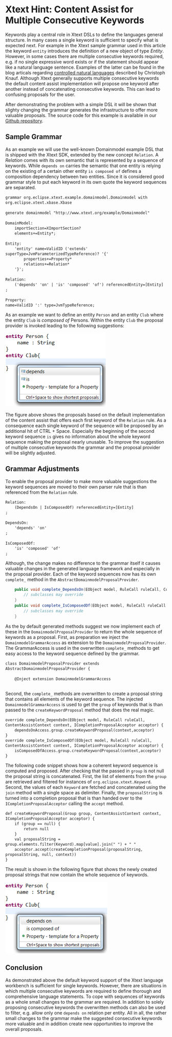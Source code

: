 # Xtext Hint: Content Assist for Multiple Consecutive Keywords

Keywords play a central role in Xtext DSLs to define the languages general structure. In many cases a single keyword is sufficient to specify what is expected next. For example in the Xtext sample grammar used in this article the keyword `entity` introduces the definition of a new object of type *Entity*. However, in some cases there are multiple consecutive keywords required, e.g. if no single expressive word exists or if the statement should appear like a natural language sentence. Examples of the latter can be found in the blog articals regarding [controlled natural languages](https://blogs.itemis.com/en/xtext-and-controlled-natural-languages-for-software-requirements-part-1) described by Christoph Knauf. Although Xtext generally supports multiple consecutive keywords the default content assist implementation will propose one keyword after another instead of concatenating consecutive keywords. This can lead to confusing proposals for the user. 

After demonstrating the problem with a simple DSL it will be shown that slighty changing the grammar generates the infrastructure to offer more valuable proposals. The source code for this example is available in our [Github repository](https://github.com/itemis/itemis-blog/tree/multiple_keywords).

## Sample Grammar
As an example we will use the well-known Domainmodel example DSL that is shipped with the Xtext SDK, extended by the new concept `Relation`. A *Relation* comes with its own semantic that is represented by a sequence of keywords. While `depends on` carries the semantic that one entity is relying on the existing of a certain other entity `is composed of` defines a composition dependency between two entities. Since it is considered good grammar style to put each keyword in its own quote the keyword sequences are separated. 

```
grammar org.eclipse.xtext.example.domainmodel.Domainmodel with org.eclipse.xtext.xbase.Xbase

generate domainmodel "http://www.xtext.org/example/Domainmodel"

DomainModel:
	importSection=XImportSection?
	elements+=Entity*;

Entity:
	'entity' name=ValidID ('extends' superType=JvmParameterizedTypeReference)? '{'
		properties+=Property*
		relations+=Relation*
	'}';

Relation:
	('depends' 'on' | 'is' 'composed' 'of') referencedEntity=[Entity]
;

Property:
name=ValidID ':' type=JvmTypeReference;
```
    
As an example we want to define an entity `Person` and an entity `Club` where the entity `Club` is *composed of* Persons. Within the entity `Club` the proposal provider is invoked leading to the following suggestions:

![Default Proposal Provider](images/ProposalDefault.png)

The figure above shows the proposals based on the default implementation of the content assist that offers each first keyword of the `Relation` rule. As a consequence each single keyword of the sequence will be proposed by an additional hit of CTRL + Space. Especially the beginning of the second keyword sequence `is` gives no information about the whole keyword sequence making the proposal nearly unusable. To improve the suggestion of multiple consecutive keywords the grammar and the proposal provider will be slightly adjusted.

## Grammar Adjustments
To enable the proposal provider to make more valuable suggestions the keyword sequences are moved to their own parser rule that is than referenced from the `Relation` rule. 

```
Relation:
	(DependsOn | IsComposedOf) referencedEntity=[Entity]
;

DependsOn:
	'depends' 'on'
;

IsComposedOf:
	'is' 'composed' 'of'
;
```

Although, the change makes no difference to the grammar itself it causes valuable changes in the generated language framework and especially in the proposal provider. Each of the keyword sequences now has its own `complete_` method in the `AbstractDomainmodelProposalProvider`.

```java
	public void complete_DependsOn(EObject model, RuleCall ruleCall, ContentAssistContext context, ICompletionProposalAcceptor acceptor) {
		// subclasses may override
	}
	public void complete_IsComposedOf(EObject model, RuleCall ruleCall, ContentAssistContext context, ICompletionProposalAcceptor acceptor) {
		// subclasses may override
	}
```

As the by default generated methods suggest we now implement each of these in the `DomainmodelProposalProvider` to return the whole sequence of keywords as a proposal. First, as preparation we inject the `DomainmodelGrammarAccess` as extension to the `DomainmodelProposalProvider`. The GrammarAccess is used in the overwritten `complete_` methods to get easy access to the keyword sequence defined by the grammar.

```xtend
class DomainmodelProposalProvider extends AbstractDomainmodelProposalProvider {

	@Inject extension DomainmodelGrammarAccess
	
```

Second, the `complete_` methods are overwritten to create a proposal string that contains all elements of the keyword sequence. The injected `DomainmodelGrammarAccess` is used to get the `group` of keywords that is than passed to the `createKeywordProposal` method that does the real magic.

```xtend
override complete_DependsOn(EObject model, RuleCall ruleCall, ContentAssistContext context, ICompletionProposalAcceptor acceptor) {
	dependsOnAccess.group.createKeywordProposal(context,acceptor)
}
override complete_IsComposedOf(EObject model, RuleCall ruleCall, ContentAssistContext context, ICompletionProposalAcceptor acceptor) {
	isComposedOfAccess.group.createKeywordProposal(context,acceptor)
}
```

The following code snippet shows how a coherent keyword sequence is computed and proposed. After checking that the passed in `group` is not null the proposal string is concatenated. First, the list of elements from the `group` are retrieved and filtered for instances of `org.eclipse.xtext.Keyword`. Second, the values of each `Keyword` are fetched and concatenated using the `join` method with a single space as delimiter. Finally, the `proposalString` is turned into a completion proposal that is than handed over to the `ICompletionProposalAcceptor` calling the `accept` method.

```xtend
def createKeywordProposal(Group group, ContentAssistContext context, ICompletionProposalAcceptor acceptor) {
	if (group == null) {
		return null
	}
	val proposalString = group.elements.filter(Keyword).map[value].join(" ") + " "
	acceptor.accept(createCompletionProposal(proposalString, proposalString, null, context))
}
```

The result is shown in the following figure that shows the newly created proposal strings that now contain the whole sequence of keywords.

 ![Enhanced Proposal Provider](images/ProposalNew.png)

## Conclusion
As demonstrated above the default keyword support of the Xtext language workbench is sufficient for single keywords. However, there are situations in which multiple consecutive keywords are required to define thorough and comprehensive language statements. To cope with sequences of keywords as a whole small changes to the grammar are required. In addition to solely proposing consecutive keywords the overwritten methods can also be used to filter, e.g. allow only one `depends on` relation per entity. All in all, the rather small changes to the grammar make the suggested consecutive keywords more valuable and in addition create new opportunities to improve the overall proposals.
    
